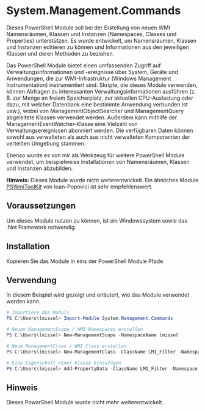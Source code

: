 # System.Management.Commands
Dieses PowerShell Module soll bei der Erstellung von neuen WMI Namensräumen, Klassen und Instanzen (Namespaces, Classes und Properties) unterstützen. Es wurde entwickelt, um Namensräumen, Klassen und Instanzen editieren zu können und Informationen aus den jeweiligen Klassen und deren Methoden zu beziehen.

Das PowerShell Module bietet einen umfassenden Zugriff auf Verwaltungsinformationen und -ereignisse über System, Geräte und Anwendungen, die zur WMI-Infrastruktur (Windows Management Instrumentation) instrumentiert sind. Skripte, die dieses Module verwenden, können Abfragen zu interessanten Verwaltungsinformationen ausführen (z. B. zur Menge an freiem Speicherplatz, zur aktuellen CPU-Auslastung oder dazu, mit welcher Datenbank eine bestimmte Anwendung verbunden ist usw.), wobei von ManagementObjectSearcher und ManagementQuery abgeleitete Klassen verwendet werden. Außerdem kann mithilfe der ManagementEventWatcher-Klasse eine Vielzahl von Verwaltungsereignissen abonniert werden. Die verfügbaren Daten können sowohl aus verwalteten als auch aus nicht verwalteten Komponenten der verteilten Umgebung stammen.

Ebenso wurde es von mir als Werkzeug für weitere PowerShell Module verwendet, um beispielweise Installationen von Namensräumen, Klassen und Instanzen abzubilden.

**Hinweis:** Dieses Module wurde nicht weiterentwickelt. Ein ähnliches Module [PSWmiToolKit](https://github.com/Ioan-Popovici/PSWmiToolKit) von Ioan-Popovici ist sehr empfehlenswert.

## Voraussetzungen

Um dieses Module nutzen zu können, ist ein Windowssystem sowie das .Net Framework notwendig.

## Installation

Kopieren Sie das Module in eins der PowerShell Module Pfade.

## Verwendung

In diesem Beispiel wird gezeigt und erläutert, wie das Module verwendet werden kann.

```powershell
# Importiere das Moduls
PS C:\Users\lmissel> Import-Module System.Management.Commands

# Neuen ManagementScope / WMI Namespaces erstellen
PS C:\Users\lmissel> New-ManagementScope -NamespaceName lmissel

# Neue ManagementClass / WMI Class erstellen
PS C:\Users\lmissel> New-ManagementClass -ClassName LMI_Filter -Namespace lmissel

# Eine Eigenschaft einer Klasse hinzufügen
PS C:\Users\lmissel> Add-PropertyData -ClassName LMI_Filter -Namespace lmissel -PropertyName 'Test' -PropertyValue 'Value1' -PropertyType String

```
## Hinweis
Dieses PowerShell Module wurde nicht mehr weiterentwickelt.
